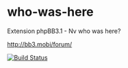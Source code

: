 # who-was-here
Extension phpBB3.1 - Nv who was here?


http://bb3.mobi/forum/

[![Build Status](https://api.travis-ci.org/bb3mobi/who-was-here.png)](https://travis-ci.org/bb3mobi/who-was-here)
